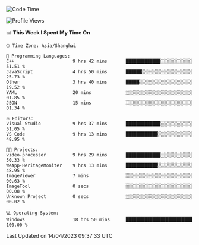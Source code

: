 <!--START_SECTION:waka-->
![Code Time](http://img.shields.io/badge/Code%20Time-862%20hrs%2055%20mins-blue)

![Profile Views](http://img.shields.io/badge/Profile%20Views-4-blue)

📊 **This Week I Spent My Time On** 

```text
🕑︎ Time Zone: Asia/Shanghai

💬 Programming Languages: 
C++                      9 hrs 42 mins       █████████████░░░░░░░░░░░░   51.51 % 
JavaScript               4 hrs 50 mins       ██████░░░░░░░░░░░░░░░░░░░   25.73 % 
Other                    3 hrs 40 mins       █████░░░░░░░░░░░░░░░░░░░░   19.52 % 
YAML                     20 mins             ░░░░░░░░░░░░░░░░░░░░░░░░░   01.85 % 
JSON                     15 mins             ░░░░░░░░░░░░░░░░░░░░░░░░░   01.34 % 

🔥 Editors: 
Visual Studio            9 hrs 37 mins       █████████████░░░░░░░░░░░░   51.05 % 
VS Code                  9 hrs 13 mins       ████████████░░░░░░░░░░░░░   48.95 % 

🐱‍💻 Projects: 
video-processor          9 hrs 29 mins       █████████████░░░░░░░░░░░░   50.33 % 
WeApp-HeritageMoniter    9 hrs 13 mins       ████████████░░░░░░░░░░░░░   48.95 % 
ImageViewer              7 mins              ░░░░░░░░░░░░░░░░░░░░░░░░░   00.63 % 
ImageTool                0 secs              ░░░░░░░░░░░░░░░░░░░░░░░░░   00.08 % 
Unknown Project          0 secs              ░░░░░░░░░░░░░░░░░░░░░░░░░   00.02 % 

💻 Operating System: 
Windows                  18 hrs 50 mins      █████████████████████████   100.00 % 
```


 Last Updated on 14/04/2023 09:37:33 UTC
<!--END_SECTION:waka-->